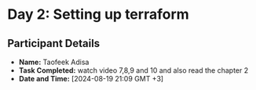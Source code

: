 # Day 2: Setting up terraform 

## Participant Details
- **Name:** Taofeek Adisa
- **Task Completed:** watch video 7,8,9 and 10 and also read the chapter 2
- **Date and Time:** [2024-08-19 21:09 GMT +3]